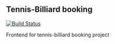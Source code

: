 ## Tennis-Billiard booking

[![Build Status](https://travis-ci.org/tb-booking/tb-frontend.svg?branch=master)](https://travis-ci.org/tb-booking/tb-frontend)

Frontend for tennis-billiard booking project
